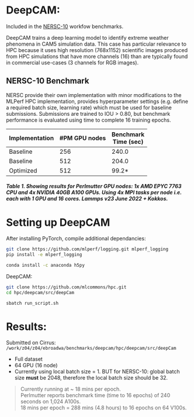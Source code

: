 DeepCAM: 
=========

Included in the [NERSC-10](https://gitlab.com/NERSC/N10-benchmarks/deepcam) workfow benchmarks. 

DeepCAM trains a deep learning model to identify extreme weather phenomena in CAM5 simulation data. This case has particular relevance to HPC because it uses high resolution (768x1152) scientific images produced from HPC simulations that have more channels (16) than are typically found in commercial use-cases (3 channels for RGB images).

## NERSC-10 Benchmark 

NERSC provide their own implementation with minor modifications to the MLPerf HPC implementation, provides hyperparameter settings (e.g. define a required batch size, learning rate) which must be used for baseline submissions. Submissions are trained to IOU > 0.80, but benchmark performance is evaluated using time to complete 16 training epochs. 

| Implementation | #PM GPU nodes | Benchmark <br> Time (sec) |
|---             |---    |---    |
| Baseline       |   256 | 240.0 |
| Baseline       |   512 | 204.0 |
| Optimized      |   512 |  99.2* |

##### Table 1. Showing results for Perlmutter GPU nodes: 1x AMD EPYC 7763 CPU and 4x NVIDIA 40GB A100 GPUs. Using 4x MPI tasks per node i.e. each with 1 GPU and 16 cores. Lammps v23 June 2022 + Kokkos. 


# Setting up DeepCAM 

After installing PyTorch, compile additional dependancies: 

```bash 
git clone https://github.com/mlperf/logging.git mlperf_logging
pip install -e mlperf_logging

conda install -c anaconda h5py
```

DeepCAM: 
```bash 
git clone https://github.com/mlcommons/hpc.git
cd hpc/deepcam/src/deepCam 

sbatch run_script.sh 
```



# Results: 

Submitted on Cirrus: `/work/z04/z04/ebroadwa/benchmarks/deepcam/hpc/deepcam/src/deepCam`
* Full dataset 
* 64 GPU (16 node)
* Currently using local batch size = 1. BUT for NERSC-10: global batch size **must** be 2048, therefore the local batch size should be 32. 

> Currently running at ~ 18 mins per epoch.\
> Perlmutter reports benchmark time (time to 16 epochs) of 240 seconds on 1,024 A100s.\
> 18 mins per epoch = 288 mins (4.8 hours) to 16 epochs on 64 V100s.  

